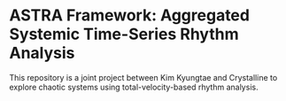 # ASTRA Framework: Aggregated Systemic Time-Series Rhythm Analysis

This repository is a joint project between Kim Kyungtae and Crystalline to explore chaotic systems using total-velocity-based rhythm analysis.